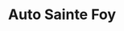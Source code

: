 ---
title: "Auto Sainte Foy"
url: /sainte-foy-les-lyon/auto-sainte-foy/
shop: réparation de voitures
---